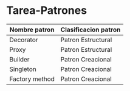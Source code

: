 # Tarea-Patrones
| Nombre patron | Clasificacion patron |
| ------------- | -------------------- |
| Decorator     | Patron Estructural   |
| Proxy         | Patron Estructural   |
| Builder       | Patron Creacional    |
| Singleton     | Patron Creacional    |
| Factory method| Patron Creacional    |
